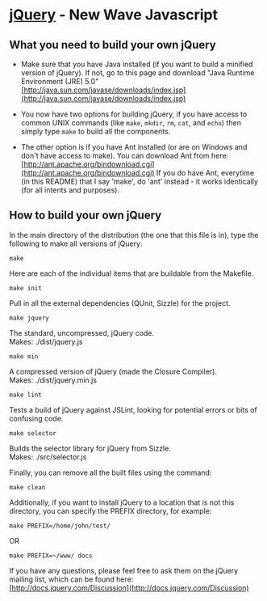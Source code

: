 [jQuery](http://jquery.com/) - New Wave Javascript
================================

What you need to build your own jQuery
---------------------------------------
* Make sure that you have Java installed (if you want to build a minified version of jQuery).
If not, go to this page and download "Java Runtime Environment (JRE) 5.0"  
[http://java.sun.com/javase/downloads/index.jsp](http://java.sun.com/javase/downloads/index.jsp)

* You now have two options for building jQuery, if you have access to common UNIX commands (like `make`, `mkdir`, `rm`, `cat`, and `echo`) then simply type `make` to build all the components.

* The other option is if you have Ant installed (or are on Windows and don't have access to make). You can download Ant from here: [http://ant.apache.org/bindownload.cgi](http://ant.apache.org/bindownload.cgi)
If you do have Ant, everytime (in this README) that I say 'make', do 'ant' instead - it works identically (for all intents and purposes).

How to build your own jQuery
-----------------------------

In the main directory of the distribution (the one that this file is in), type
the following to make all versions of jQuery:

`make`

Here are each of the individual items that are buildable from the Makefile.

`make init`

Pull in all the external dependencies (QUnit, Sizzle) for the project.

`make jquery`

The standard, uncompressed, jQuery code.  
Makes: ./dist/jquery.js

`make min`

A compressed version of jQuery (made the Closure Compiler).  
Makes: ./dist/jquery.min.js

`make lint`

Tests a build of jQuery against JSLint, looking for potential errors or bits of confusing code.

`make selector`

Builds the selector library for jQuery from Sizzle.  
Makes: ./src/selector.js

Finally, you can remove all the built files using the command:
  
`make clean`

Additionally, if you want to install jQuery to a location that is not this
directory, you can specify the PREFIX directory, for example:
  
`make PREFIX=/home/john/test/`

OR

`make PREFIX=~/www/ docs`

If you have any questions, please feel free to ask them on the jQuery
mailing list, which can be found here:  
[http://docs.jquery.com/Discussion](http://docs.jquery.com/Discussion)
